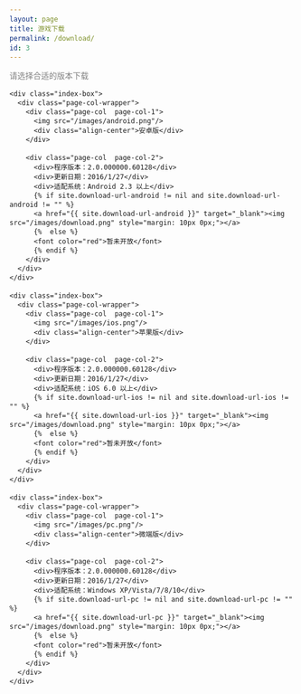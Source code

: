```yaml
---
layout: page
title: 游戏下载
permalink: /download/
id: 3
---
```


<div class="home">

  <div class="align-center">
    <font color="grey">请选择合适的版本下载</font>
  </div>

  <!--  游戏下载  -->
  <div class="wrapper">
    
    <div class="index-box">
      <div class="page-col-wrapper">           
        <div class="page-col  page-col-1">
          <img src="/images/android.png"/>
          <div class="align-center">安卓版</div>          
        </div>

        <div class="page-col  page-col-2">    
          <div>程序版本：2.0.000000.60128</div>
          <div>更新日期：2016/1/27</div>
          <div>适配系统：Android 2.3 以上</div>
          {% if site.download-url-android != nil and site.download-url-android != "" %}
          <a href="{{ site.download-url-android }}" target="_blank"><img src="/images/download.png" style="margin: 10px 0px;"></a>
          {%  else %}
          <font color="red">暂未开放</font>
          {% endif %}
        </div>
      </div>
    </div>

    <div class="index-box">
      <div class="page-col-wrapper">           
        <div class="page-col  page-col-1">
          <img src="/images/ios.png"/>
          <div class="align-center">苹果版</div>
        </div>

        <div class="page-col  page-col-2">
          <div>程序版本：2.0.000000.60128</div>
          <div>更新日期：2016/1/27</div>
          <div>适配系统：iOS 6.0 以上</div>
          {% if site.download-url-ios != nil and site.download-url-ios != "" %}
          <a href="{{ site.download-url-ios }}" target="_blank"><img src="/images/download.png" style="margin: 10px 0px;"></a>
          {%  else %}
          <font color="red">暂未开放</font>
          {% endif %}
        </div>
      </div>
    </div>

    <div class="index-box">
      <div class="page-col-wrapper">           
        <div class="page-col  page-col-1">
          <img src="/images/pc.png"/>
          <div class="align-center">微端版</div>
        </div>

        <div class="page-col  page-col-2">
          <div>程序版本：2.0.000000.60128</div>
          <div>更新日期：2016/1/27</div>
          <div>适配系统：Windows XP/Vista/7/8/10</div>
          {% if site.download-url-pc != nil and site.download-url-pc != "" %}
          <a href="{{ site.download-url-pc }}" target="_blank"><img src="/images/download.png" style="margin: 10px 0px;"></a>
          {%  else %}
          <font color="red">暂未开放</font>
          {% endif %}
        </div>
      </div>
    </div>

  </div>

</div>
